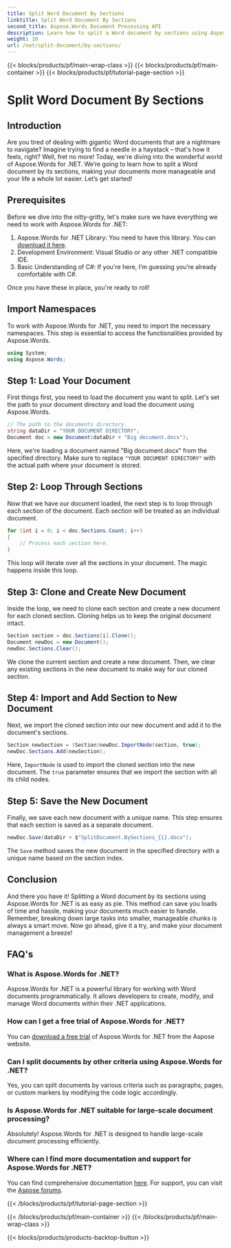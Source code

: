 ```yaml
---
title: Split Word Document By Sections
linktitle: Split Word Document By Sections
second_title: Aspose.Words Document Processing API
description: Learn how to split a Word document by sections using Aspose.Words for .NET. Follow this detailed, step-by-step guide for efficient document management.
weight: 10
url: /net/split-document/by-sections/
---
```


{{< blocks/products/pf/main-wrap-class >}}
{{< blocks/products/pf/main-container >}}
{{< blocks/products/pf/tutorial-page-section >}}

# Split Word Document By Sections

## Introduction

Are you tired of dealing with gigantic Word documents that are a nightmare to navigate? Imagine trying to find a needle in a haystack – that's how it feels, right? Well, fret no more! Today, we're diving into the wonderful world of Aspose.Words for .NET. We’re going to learn how to split a Word document by its sections, making your documents more manageable and your life a whole lot easier. Let’s get started!

## Prerequisites

Before we dive into the nitty-gritty, let's make sure we have everything we need to work with Aspose.Words for .NET:

1. Aspose.Words for .NET Library: You need to have this library. You can [download it here](https://releases.aspose.com/words/net/).
2. Development Environment: Visual Studio or any other .NET compatible IDE.
3. Basic Understanding of C#: If you're here, I’m guessing you’re already comfortable with C#.

Once you have these in place, you're ready to roll!

## Import Namespaces

To work with Aspose.Words for .NET, you need to import the necessary namespaces. This step is essential to access the functionalities provided by Aspose.Words.

```csharp
using System;
using Aspose.Words;
```

## Step 1: Load Your Document

First things first, you need to load the document you want to split. Let's set the path to your document directory and load the document using Aspose.Words.

```csharp
// The path to the documents directory.
string dataDir = "YOUR DOCUMENT DIRECTORY";
Document doc = new Document(dataDir + "Big document.docx");
```

Here, we're loading a document named "Big document.docx" from the specified directory. Make sure to replace `"YOUR DOCUMENT DIRECTORY"` with the actual path where your document is stored.

## Step 2: Loop Through Sections

Now that we have our document loaded, the next step is to loop through each section of the document. Each section will be treated as an individual document.

```csharp
for (int i = 0; i < doc.Sections.Count; i++)
{
    // Process each section here.
}
```

This loop will iterate over all the sections in your document. The magic happens inside this loop.

## Step 3: Clone and Create New Document

Inside the loop, we need to clone each section and create a new document for each cloned section. Cloning helps us to keep the original document intact.

```csharp
Section section = doc.Sections[i].Clone();
Document newDoc = new Document();
newDoc.Sections.Clear();
```

We clone the current section and create a new document. Then, we clear any existing sections in the new document to make way for our cloned section.

## Step 4: Import and Add Section to New Document

Next, we import the cloned section into our new document and add it to the document's sections.

```csharp
Section newSection = (Section)newDoc.ImportNode(section, true);
newDoc.Sections.Add(newSection);
```

Here, `ImportNode` is used to import the cloned section into the new document. The `true` parameter ensures that we import the section with all its child nodes.

## Step 5: Save the New Document

Finally, we save each new document with a unique name. This step ensures that each section is saved as a separate document.

```csharp
newDoc.Save(dataDir + $"SplitDocument.BySections_{i}.docx");
```

The `Save` method saves the new document in the specified directory with a unique name based on the section index.

## Conclusion

And there you have it! Splitting a Word document by its sections using Aspose.Words for .NET is as easy as pie. This method can save you loads of time and hassle, making your documents much easier to handle. Remember, breaking down large tasks into smaller, manageable chunks is always a smart move. Now go ahead, give it a try, and make your document management a breeze!

## FAQ's

### What is Aspose.Words for .NET?
Aspose.Words for .NET is a powerful library for working with Word documents programmatically. It allows developers to create, modify, and manage Word documents within their .NET applications.

### How can I get a free trial of Aspose.Words for .NET?
You can [download a free trial](https://releases.aspose.com/) of Aspose.Words for .NET from the Aspose website.

### Can I split documents by other criteria using Aspose.Words for .NET?
Yes, you can split documents by various criteria such as paragraphs, pages, or custom markers by modifying the code logic accordingly.

### Is Aspose.Words for .NET suitable for large-scale document processing?
Absolutely! Aspose.Words for .NET is designed to handle large-scale document processing efficiently.

### Where can I find more documentation and support for Aspose.Words for .NET?
You can find comprehensive documentation [here](https://reference.aspose.com/words/net/). For support, you can visit the [Aspose forums](https://forum.aspose.com/c/words/8).

{{< /blocks/products/pf/tutorial-page-section >}}

{{< /blocks/products/pf/main-container >}}
{{< /blocks/products/pf/main-wrap-class >}}

{{< blocks/products/products-backtop-button >}}
